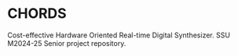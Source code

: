 # CHORDS
Cost-effective Hardware Oriented Real-time Digital Synthesizer. SSU M2024-25 Senior project repository.
